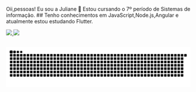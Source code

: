 Oii,pessoas! Eu sou a Juliane 👋
Estou cursando o 7º período de Sistemas de informação. ##
Tenho conhecimentos em JavaScript,Node.js,Angular e atualmente estou estudando Flutter.





 <div>
  <a href="https://github.com/juliane-maria">
  <img height="180em" src="https://github-readme-stats.vercel.app/api?username=juliane-maria&show_icons=true&theme=dark&include_all_commits=true&count_private=true"/>
  <img height="180em" src="https://github-readme-stats.vercel.app/api/top-langs/?username=juliane-maria&layout=compact&langs_count=7&theme=dark"/>
</div>
  
 
  
  
    
</div>
  
  
  ##
  
  <div> 
 
 
  ![Snake animation](https://github.com/juliane-maria/juliane-maria/blob/output/github-contribution-grid-snake.svg)
 
</div>
